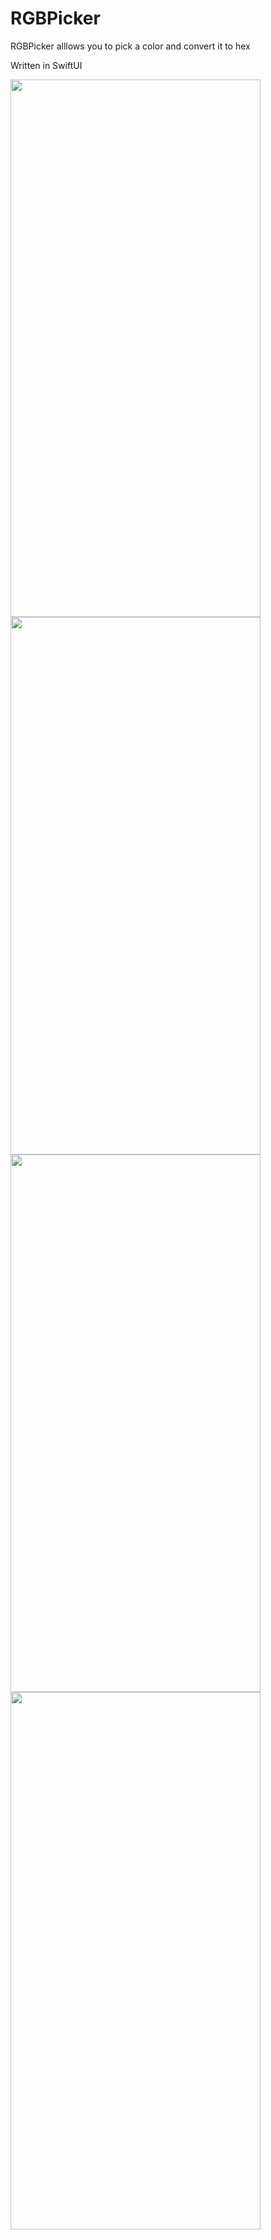 # RGBPicker
RGBPicker alllows you to pick a color and convert it to hex

Written in SwiftUI

<img  width = "400" height = "860" src = "https://imgur.com/download/OrigZFd">

<img  width = "400" height = "860" src = "https://imgur.com/download/mjbQtaq">

<img  width = "400" height = "860" src = "https://imgur.com/download/ENOGn3m">

<img  width = "400" height = "860" src = "https://imgur.com/download/ssmVcTW">

